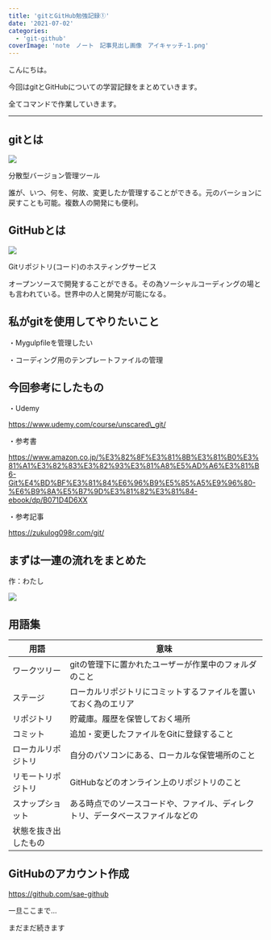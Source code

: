```yaml
---
title: 'gitとGitHub勉強記録①'
date: '2021-07-02'
categories:
  - 'git-github'
coverImage: 'note　ノート　記事見出し画像　アイキャッチ-1.png'
---
```


こんにちは。

今回はgitとGitHubについての学習記録をまとめていきます。

全てコマンドで作業していきます。

---

## gitとは

![](/images/git_original_wordmark_logo_icon_146510-3.png)

分散型バージョン管理ツール

誰が、いつ、何を、何故、変更したか管理することができる。元のバーションに戻すことも可能。複数人の開発にも便利。

## GitHubとは

![](/images/github_git_icon_145985.png)

Gitリポジトリ(コード)のホスティングサービス

オープンソースで開発することができる。その為ソーシャルコーディングの場とも言われている。世界中の人と開発が可能になる。

## 私がgitを使用してやりたいこと

・Mygulpfileを管理したい

・コーディング用のテンプレートファイルの管理

## 今回参考にしたもの

・Udemy

https://www.udemy.com/course/unscared\_git/

・参考書

https://www.amazon.co.jp/%E3%82%8F%E3%81%8B%E3%81%B0%E3%81%A1%E3%82%83%E3%82%93%E3%81%A8%E5%AD%A6%E3%81%B6-Git%E4%BD%BF%E3%81%84%E6%96%B9%E5%85%A5%E9%96%80-%E6%B9%8A%E5%B7%9D%E3%81%82%E3%81%84-ebook/dp/B071D4D6XX

・参考記事

https://zukulog098r.com/git/

## まずは一連の流れをまとめた

作：わたし

![](/images/ワークツリーで-ふぁい-1024x536.png)

## 用語集

| **用語**             | **意味**                                                                       |
| -------------------- | ------------------------------------------------------------------------------ |
| ワークツリー         | gitの管理下に置かれたユーザーが作業中のフォルダのこと                          |
| ステージ             | ローカルリポジトリにコミットするファイルを置いておく為のエリア                 |
| リポジトリ           | 貯蔵庫。履歴を保管しておく場所                                                 |
| コミット             | 追加・変更したファイルをGitに登録すること                                      |
| ローカルリポジトリ   | 自分のパソコンにある、ローカルな保管場所のこと                                 |
| リモートリポジトリ   | GitHubなどのオンライン上のリポジトリのこと                                     |
| スナップショット     | ある時点でのソースコードや、ファイル、ディレクトリ、データベースファイルなどの |
| 状態を抜き出したもの |

## GitHubのアカウント作成

https://github.com/sae-github

一旦ここまで...

まだまだ続きます
